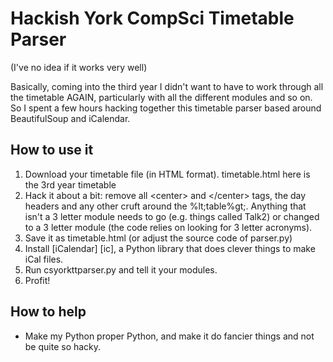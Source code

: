 Hackish York CompSci Timetable Parser
=====================================

(I've no idea if it works very well)

Basically, coming into the third year I didn't want to have to work through all
the timetable AGAIN, particularly with all the different modules and so on. So I
spent a few hours hacking together this timetable parser based around
BeautifulSoup and iCalendar.


How to use it
-------------

1.  Download your timetable file (in HTML format). timetable.html here is
    the 3rd year timetable
2.  Hack it about a bit: remove all &lt;center&gt; and &lt;/center&gt; tags, the day headers
    and any other cruft around the %lt;table%gt;. Anything that isn't a 3 letter module
    needs to go (e.g. things called Talk2) or changed to a 3 letter module (the
    code relies on looking for 3 letter acronyms).
3.  Save it as timetable.html (or adjust the source code of parser.py)
4.  Install [iCalendar] [ic], a Python library that does clever things to make
    iCal files.
5.  Run csyorkttparser.py and tell it your modules.
6.  Profit!


How to help
-----------

 - Make my Python proper Python, and make it do fancier things and not be quite
   so hacky.
